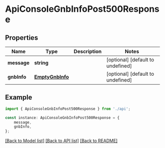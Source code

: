 # ApiConsoleGnbInfoPost500Response


## Properties

Name | Type | Description | Notes
------------ | ------------- | ------------- | -------------
**message** | **string** |  | [optional] [default to undefined]
**gnbInfo** | [**EmptyGnbInfo**](EmptyGnbInfo.md) |  | [optional] [default to undefined]

## Example

```typescript
import { ApiConsoleGnbInfoPost500Response } from './api';

const instance: ApiConsoleGnbInfoPost500Response = {
    message,
    gnbInfo,
};
```

[[Back to Model list]](../README.md#documentation-for-models) [[Back to API list]](../README.md#documentation-for-api-endpoints) [[Back to README]](../README.md)

